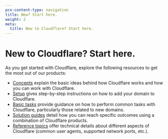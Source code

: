 ```yaml
---
pcx-content-type: navigation
title: New? Start here.
weight: 2
meta:
  title: New to Cloudflare? Start here.
---
```


# New to Cloudflare? Start here.

As you get started with Cloudflare, explore the following resources to get the most out of our products:

- [Concepts](/fundamentals/get-started/concepts/) explain the basic ideas behind how Cloudflare works and how you can work with Cloudflare.
- [Setup](/fundamentals/get-started/setup/) gives step-by-step instructions on how to add your domain to Cloudflare.
- [Basic tasks](/fundamentals/get-started/basic-tasks/) provide guidance on how to perform common tasks with Cloudflare, particularly those related to new domains.
- [Solution guides](/fundamentals/get-started/task-guides/) detail how you can reach specific outcomes using a combination of Cloudflare products.
- [Reference topics](/fundamentals/get-started/reference/) offer technical details about different aspects of Cloudflare (common user agents, supported network ports, etc.).
